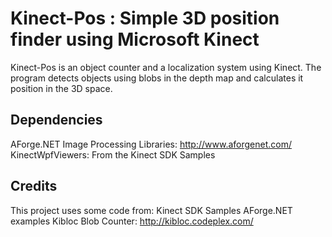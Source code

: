 # Kinect-Pos : Simple 3D position finder using Microsoft Kinect

Kinect-Pos is an object counter and a localization system using Kinect. The program detects objects using blobs in the depth map and calculates it position in the 3D space.

## Dependencies
AForge.NET Image Processing Libraries: http://www.aforgenet.com/
KinectWpfViewers: From the Kinect SDK Samples

## Credits
This project uses some code from:
Kinect SDK Samples
AForge.NET examples
Kibloc Blob Counter: http://kibloc.codeplex.com/
